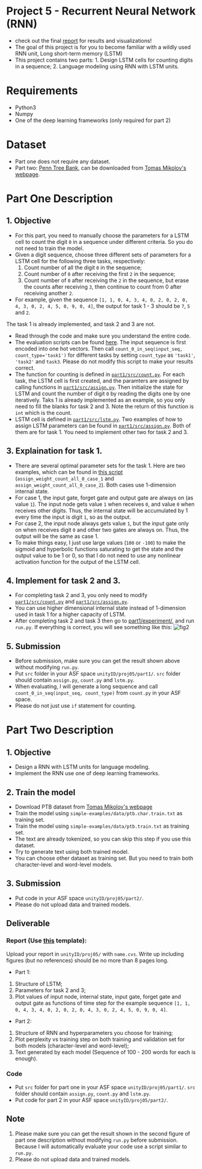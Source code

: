 # Project 5 - Recurrent Neural Network (RNN)
- check out the final [report](ECE542_Project5_report.pdf) for results and visualizations!
- The goal of this project is for you to become familiar with a wildly used RNN unit, Long short-term memory (LSTM)
- This project contains two parts: 1. Design LSTM cells for counting digits in a sequence; 2. Language modeling using RNN with LSTM units.

# Requirements
- Python3
- Numpy
- One of the deep learning frameworks (only required for part 2)

# Dataset
- Part one does not require any dataset.
- Part two: [Penn Tree Bank](https://catalog.ldc.upenn.edu/ldc99t42), can be downloaded from [Tomas Mikolov's webpage](http://www.fit.vutbr.cz/~imikolov/rnnlm/simple-examples.tgz).

# Part One Description 
## 1. Objective
- For this part, you need to manually choose the parameters for a LSTM cell to count the digit `0` in a sequence under different criteria. So you do not need to train the model.
- Given a digit sequence, choose three different sets of parameters for a LSTM cell for the following three tasks, respectively:
  1. Count number of all the digit `0` in the sequence;
  2. Count number of `0` after receiving the first `2` in the sequence;
  3. Count number of `0` after receiving the `2` in the sequence, but erase the counts after receiving `3`, then continue to count from 0 after receiving another `2`.
- For example, given the sequence `[1, 1, 0, 4, 3, 4, 0, 2, 0, 2, 0, 4, 3, 0, 2, 4, 5, 0, 9, 0, 4]`, the output for task 1 - 3 should be `7`, `5` and `2`.


The task 1 is already implemented, and task 2 and 3 are not.

- Read through the code and make sure you understand the entire code. 
- The evaluation scripts can be found [here](part1/experiment/run.py). The input sequence is first encoded into one hot vectors. Then call `count_0_in_seq(input_seq, count_type='task1')` for different tasks by setting `count_type` as `'task1'`, `'task2'` and `task3`. Please do not modify this script to make your results correct.
- The function for counting is defined in [`part1/src/count.py`](part1/src/count.py). For each task, the LSTM cell is first created, and the paramters are assigned by calling functions in [`part1/src/assign.py`](part1/src/assign.py). Then initialize the state for LSTM and count the number of digit `0` by reading the digits one by one iteratively. Taks 1 is already implemented as an example, so you only need to fill the blanks for task 2 and 3. Note the return of this function is `int` which is the count.
- LSTM cell is defined in [`part1/src/lstm.py`](part1/src/lstm.py). Two examples of how to assign LSTM parameters can be found in [`part1/src/assign.py`](part1/src/assign.py). Both of them are for task 1. You need to implement other two for task 2 and 3.

## 3. Explaination for task 1.
- There are several optimal parameter sets for the task 1. Here are two examples, which can be found in [this script](part1/src/assign.py) (`assign_weight_count_all_0_case_1` and `assign_weight_count_all_0_case_2`). Both cases use 1-dimension internal state. 
- For case 1, the input gate, forget gate and output gate are always on (as value `1`). The input node gets value `1` when receives `0`, and value `0` when receives other digits. Thus, the internal state will be accumulated by 1 every time the input is digit `1`, so as the output.
- For case 2, the input node always gets value `1`, but the input gate only on when receives digit `0` and other two gates are always on. Thus, the output will be the same as case 1.
- To make things easy, I just use large values (`100` or `-100`) to make the sigmoid and hyperbolic functions saturating to get the state and the output value to be 1 or 0, so that I do not need to use any nonlinear activation function for the output of the LSTM cell.

## 4. Implement for task 2 and 3.
- For completing task 2 and 3, you only need to modify [`part1/src/count.py`](part1/src/count.py) and [`part1/src/assign.py`](part1/src/assign.py). 
- You can use higher dimensional internal state instead of 1-dimension used in task 1 for a higher capacity of LSTM.
- After completing task 2 and task 3 then go to [part1/experiment/](part1/experiment), and run `run.py`. If everything is correct, you will see something like this:
![fig2](figs/fig2.png)

## 5. Submission
- Before submission, make sure you can get the result shown above without modifying `run.py`.
- Put `src` folder in your ASF space `unityID/proj05/part1/`. `src` folder should contain `assign.py`, `count.py` and `lstm.py`.
- When evaluating, I will generate a long sequence and call `count_0_in_seq(input_seq, count_type)` from `count.py` in your ASF space.
- Please do not just use `if` statement for counting.

# Part Two Description 
## 1. Objective
- Design a RNN with LSTM units for language modeling.
- Implement the RNN use one of deep learning frameworks.

## 2. Train the model
- Download PTB dataset from [Tomas Mikolov's webpage](http://www.fit.vutbr.cz/~imikolov/rnnlm/simple-examples.tgz)
- Train the model using `simple-examples/data/ptb.char.train.txt` as training set. 
- Train the model using `simple-examples/data/ptb.train.txt` as training set.
- The text are already tokenized, so you can skip this step if you use this dataset.
- Try to generate text using both trained model.
- You can choose other dataset as training set. But you need to train both character-level and word-level models.

## 3. Submission
- Put code in your ASF space `unityID/proj05/part2/`. 
- Please do not upload data and trained models.


## Deliverable
### Report (Use [this](https://www.ieee.org/conferences/publishing/templates.html) template):
Upload your report in `unityID/proj05/` with `name.cvs`. Write up including figures (but no references) should be no more than 8 pages long.
- Part 1: 
1. Structure of LSTM;
2. Parameters for task 2 and 3;
3. Plot values of input node, internal state, input gate, forget gate and output gate as functions of time step for the example sequence `[1, 1, 0, 4, 3, 4, 0, 2, 0, 2, 0, 4, 3, 0, 2, 4, 5, 0, 9, 0, 4]`.
- Part 2:
1. Structure of RNN and hyperparameters you choose for training;
2. Plot perplexity vs training step on both training and validation set for both models (character-level and word-level); 
3. Text generated by each model (Sequence of 100 - 200 words for each is enough). 


### Code
- Put `src` folder for part one in your ASF space `unityID/proj05/part1/`. `src` folder should contain `assign.py`, `count.py` and `lstm.py`.
- Put code for part 2 in your ASF space `unityID/proj05/part2/`. 

## Note
1. Please make sure you can get the result shown in the second figure of part one description without modifying `run.py` before submission. Because I will automatically evaluate your code use a script similar to `run.py`. 
2. Please do not upload data and trained models. 

